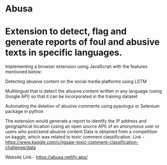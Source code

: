# Abusa
Extension to detect, flag and generate reports of foul and abusive texts in specific languages.
=======
Implementing a browser extension using JavaScript with the features mentioned below:

Detecting abusive content on the social media platforms using LSTM 

Multilingual that is detect the abusive content written in any  language (using Google API) so that it can be incorporated in the training dataset

Automating the deletion of abusive comments using pyautogui or Selenium package in python

The extension would generate a report to identify the IP address and geographical location (using an open source API) of an anonymous user or users who post/send  abusive content
Data is obtained from a competition on kaggle, which was related to toxic comment classification.
Link - https://www.kaggle.com/c/jigsaw-toxic-comment-classification-challenge/data

Website Link - https://abusa.netlify.app/
